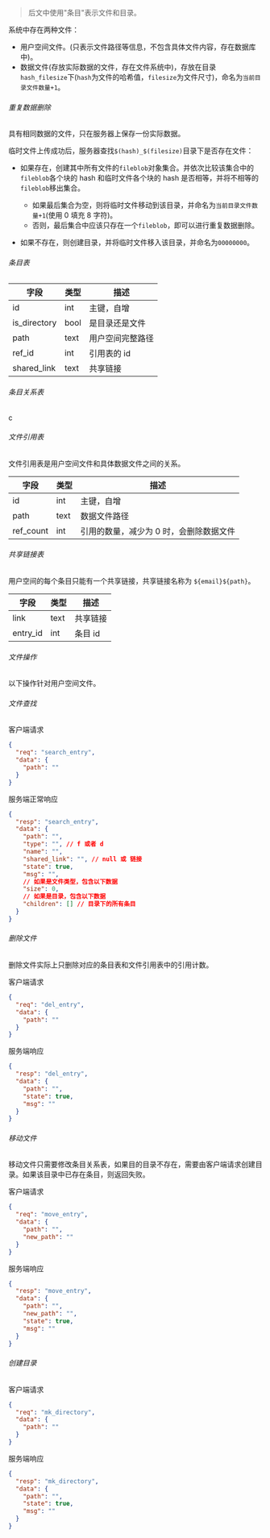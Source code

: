 > 后文中使用"条目"表示文件和目录。

系统中存在两种文件：

- 用户空间文件。(只表示文件路径等信息，不包含具体文件内容，存在数据库中)。
- 数据文件(存放实际数据的文件，存在文件系统中)，存放在目录`hash_filesize`下(`hash`为文件的哈希值，`filesize`为文件尺寸)，命名为`当前目录文件数量+1`。

###### 重复数据删除

具有相同数据的文件，只在服务器上保存一份实际数据。

临时文件上传成功后，服务器查找`$(hash)_$(filesize)`目录下是否存在文件：

- 如果存在，创建其中所有文件的`fileblob`对象集合。并依次比较该集合中的`fileblob`各个块的 hash 和临时文件各个块的 hash 是否相等，并将不相等的`fileblob`移出集合。

  - 如果最后集合为空，则将临时文件移动到该目录，并命名为`当前目录文件数量+1`(使用 0 填充 8 字符)。
  - 否则，最后集合中应该只存在一个`fileblob`，即可以进行重复数据删除。

- 如果不存在，则创建目录，并将临时文件移入该目录，并命名为`00000000`。

###### 条目表

| 字段         | 类型 | 描述             |
| ------------ | ---- | ---------------- |
| id           | int  | 主键，自增       |
| is_directory | bool | 是目录还是文件   |
| path         | text | 用户空间完整路径 |
| ref_id       | int  | 引用表的 id      |
| shared_link  | text | 共享链接         |

###### 条目关系表

c

###### 文件引用表

文件引用表是用户空间文件和具体数据文件之间的关系。

| 字段      | 类型 | 描述                                    |
| --------- | ---- | --------------------------------------- |
| id        | int  | 主键，自增                              |
| path      | text | 数据文件路径                            |
| ref_count | int  | 引用的数量，减少为 0 时，会删除数据文件 |

###### 共享链接表

用户空间的每个条目只能有一个共享链接，共享链接名称为 `${email}${path}`。

| 字段     | 类型 | 描述     |
| -------- | ---- | -------- |
| link     | text | 共享链接 |
| entry_id | int  | 条目 id  |

###### 文件操作

以下操作针对用户空间文件。

###### 文件查找

客户端请求

```json
{
  "req": "search_entry",
  "data": {
    "path": ""
  }
}
```

服务端正常响应

```json
{
  "resp": "search_entry",
  "data": {
    "path": "",
    "type": "", // f 或者 d
    "name": "",
    "shared_link": "", // null 或 链接
    "state": true,
    "msg": "",
    // 如果是文件类型，包含以下数据
    "size": 0,
    // 如果是目录，包含以下数据
    "children": [] // 目录下的所有条目
  }
}
```

###### 删除文件

删除文件实际上只删除对应的条目表和文件引用表中的引用计数。

客户端请求

```json
{
  "req": "del_entry",
  "data": {
    "path": ""
  }
}
```

服务端响应

```json
{
  "resp": "del_entry",
  "data": {
    "path": "",
    "state": true,
    "msg": ""
  }
}
```

###### 移动文件

移动文件只需要修改条目关系表，如果目的目录不存在，需要由客户端请求创建目录。如果该目录中已存在条目，则返回失败。

客户端请求

```json
{
  "req": "move_entry",
  "data": {
    "path": "",
    "new_path": ""
  }
}
```

服务端响应

```json
{
  "resp": "move_entry",
  "data": {
    "path": "",
    "new_path": "",
    "state": true,
    "msg": ""
  }
}
```

###### 创建目录

客户端请求

```json
{
  "req": "mk_directory",
  "data": {
    "path": ""
  }
}
```

服务端响应

```json
{
  "resp": "mk_directory",
  "data": {
    "path": "",
    "state": true,
    "msg": ""
  }
}
```

